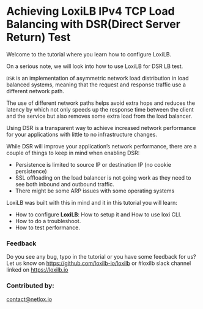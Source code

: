 #  Achieving LoxiLB IPv4 TCP Load Balancing with DSR(Direct Server Return) Test

Welcome to the tutorial where you learn how to configure LoxiLB.

On a serious note, we will look into how to use LoxiLB for DSR LB test. 

`DSR` is an implementation of asymmetric network load distribution in load balanced systems, meaning that the request and response traffic use a different network path.

The use of different network paths helps avoid extra hops and reduces the latency by which not only speeds up the response time between the client and the service but also removes some extra load from the load balancer. 

Using DSR is a transparent way to achieve increased network performance for your applications with little to no infrastructure changes.

While DSR will improve your application’s network performance, there are a couple of things to keep in mind when enabling DSR:

* Persistence is limited to source IP or destination IP (no cookie persistence)
* SSL offloading on the load balancer is not going work as they need to see both inbound and outbound traffic.
* There might be some ARP issues with some operating systems

LoxiLB was built with this in mind and it in this tutorial you will learn:

* How to configure **LoxiLB**: How to setup it and How to use loxi CLI.
* How to do a troubleshoot.
* How to test performance.

### Feedback

Do you see any bug, typo in the tutorial or you have some feedback for us?
Let us know on https://github.com/loxilb-io/loxilb or #loxilb slack channel linked on https://loxilb.io

### Contributed by:
contact@netlox.io

